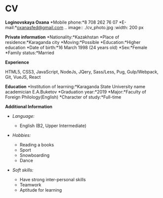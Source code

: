 # CV 
  
**Loginovskaya Oxana**
*Mobile phone:*8 708 262 76 07
*E-mail:*oxanasfed@gmail.com
.. image:: ./cv_photo.jpg
   :width: 200 px
  
**Private information**
*Nationality:*Kazakhstan 
*Place of residence:*Karaganda city
*Moving:*Possible
*Education:*Higher education
*Date of birth:*16 March 1998 (24 years old)
*Sex:*Female
*Family status:*Married
  
**Experience**
  
HTML5, CSS3, JavaScript, NodeJs, JQery, Sass/Less, Pug, Gulp/Webpack, Git, VueJS, React
  
 **Education**
 *Institution of learning:*Karaganda State University name academician E.A.Buketov
 *Graduation year:*2019
 *Major:*Faculty of Foreign Philology(English)
 *Сharacter of study:*Full-time
   
  **Additional Information**
     
* *Language:* 
    * English (B2, Upper Intermediate)
       
* *Hobbies:* 
    * Reading a books
    * Sport
    * Snowboarding
    * Dance
      
* *Soft skills:*
     * Have strong inter-personal skills
     * Teamwork
     * Aptitude for learning